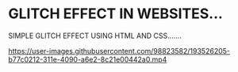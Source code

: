 # GLITCH EFFECT IN WEBSITES...
SIMPLE GLITCH EFFECT USING HTML AND CSS.......

https://user-images.githubusercontent.com/98823582/193526205-b77c0212-311e-4090-a6e2-8c21e00442a0.mp4

